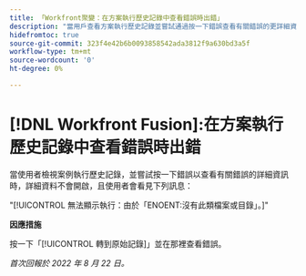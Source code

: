 ```yaml
---
title: 「Workfront聚變：在方案執行歷史記錄中查看錯誤時出錯」
description: "當用戶查看方案執行歷史記錄並嘗試通過按一下錯誤查看有關錯誤的更詳細資訊時，詳細資訊不會開啟，用戶將看到錯誤消息。"
hidefromtoc: true
source-git-commit: 323f4e42b6b0093858542ada3812f9a630bd3a5f
workflow-type: tm+mt
source-wordcount: '0'
ht-degree: 0%

---
```



# [!DNL Workfront Fusion]:在方案執行歷史記錄中查看錯誤時出錯

當使用者檢視案例執行歷史記錄，並嘗試按一下錯誤以查看有關錯誤的詳細資訊時，詳細資料不會開啟，且使用者會看見下列訊息：

&quot;[!UICONTROL 無法顯示執行：由於「ENOENT:沒有此類檔案或目錄」。]&quot;

**因應措施**

按一下「[!UICONTROL 轉到原始記錄]」並在那裡查看錯誤。

_首次回報於 2022 年 8 月 22 日。_

